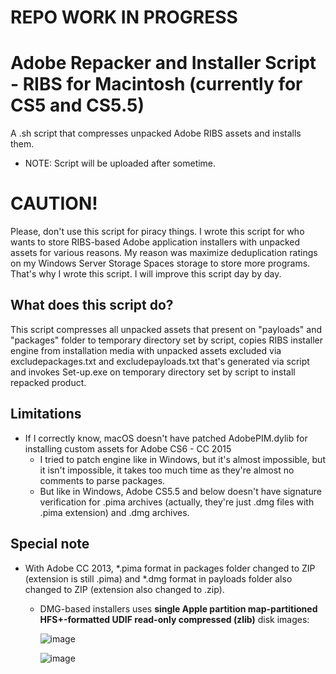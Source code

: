 # REPO WORK IN PROGRESS

# Adobe Repacker and Installer Script - RIBS for Macintosh (currently for CS5 and CS5.5)
A .sh script that compresses unpacked Adobe RIBS assets and installs them.
- NOTE: Script will be uploaded after sometime.

# CAUTION!
Please, don't use this script for piracy things. I wrote this script for who wants to store RIBS-based Adobe application installers with unpacked assets for various reasons. My reason was maximize deduplication ratings on my Windows Server Storage Spaces storage to store more programs. That's why I wrote this script. I will improve this script day by day.

## What does this script do?
This script compresses all unpacked assets that present on "payloads" and "packages" folder to temporary directory set by script, copies RIBS installer engine from installation media with unpacked assets excluded via excludepackages.txt and excludepayloads.txt that's generated via script and invokes Set-up.exe on temporary directory set by script to install repacked product.

## Limitations
- If I correctly know, macOS doesn't have patched AdobePIM.dylib for installing custom assets for Adobe CS6 - CC 2015
  - I tried to patch engine like in Windows, but it's almost impossible, but it isn't impossible, it takes too much time as they're almost no comments to parse packages.
  - But like in Windows, Adobe CS5.5 and below doesn't have signature verification for .pima archives (actually, they're just .dmg files with .pima extension) and .dmg archives.

## Special note
- With Adobe CC 2013, *.pima format in packages folder changed to ZIP (extension is still .pima) and *.dmg format in payloads folder also changed to ZIP (extension also changed to .zip).
  - DMG-based installers uses **single Apple partition map-partitioned HFS+-formatted UDIF read-only compressed (zlib)** disk images:
  
    ![image](https://github.com/osmankovan123/AdobeRepackerAndInstallerScript/assets/44976117/8040cb7d-4bd2-4ddd-a5e0-6939a43ad97e)
    
    ![image](https://github.com/osmankovan123/AdobeRepackerAndInstallerScript/assets/44976117/93bed0fd-400b-490e-bdab-cada5dfc775d)
